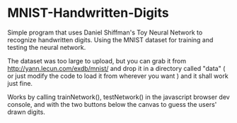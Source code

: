 # MNIST-Handwritten-Digits
Simple program that uses Daniel Shiffman's Toy Neural Network to recognize handwritten digits. Using the MNIST dataset for training and testing the neural network.

The dataset was too large to upload, but you can grab it from http://yann.lecun.com/exdb/mnist/ and drop it in a directory called "data" ( or just modify the code to load it from wherever you want ) and it shall work just fine.

Works by calling trainNetwork(), testNetwork() in the javascript browser dev console, and with the two buttons below the canvas to guess the users' drawn digits.
